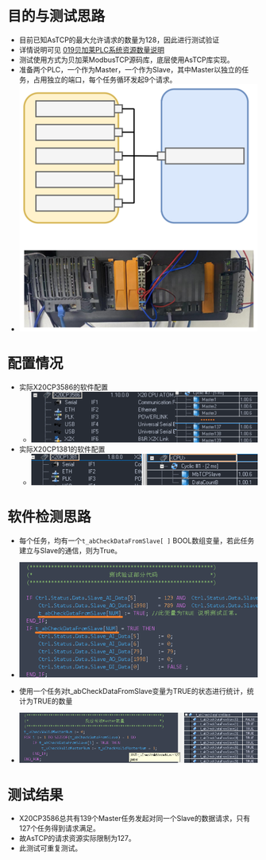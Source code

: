 # 目的与测试思路
- 目前已知AsTCP的最大允许请求的数量为128，因此进行测试验证
- 详情说明可见 [019贝加莱PLC系统资源数量说明](../B02_技术_AutomationRuntime/019贝加莱PLC系统资源数量说明.md)
- 测试使用方式为贝加莱ModbusTCP源码库，底层使用AsTCP库实现。
- 准备两个PLC，一个作为Master，一个作为Slave，其中Master以独立的任务，占用独立的端口，每个任务循环发起9个请求。
- ![](036AsTCP通信数量限制测试.svg)
# 配置情况
- 实际X20CP3586的软件配置
    - ![](FILES/036贝加莱AsTCP通信数量限制与测试/image-20230302161107774.png)
- 实际X20CP1381的软件配置
    - ![](FILES/036贝加莱AsTCP通信数量限制与测试/image-20230302161128898.png)

# 软件检测思路
- 每个任务，均有一个`t_abCheckDataFromSlave[ ]` BOOL数组变量，若此任务建立与Slave的通信，则为True。
- ![](FILES/036贝加莱AsTCP通信数量限制与测试/image-20230302161157872.png)


- 使用一个任务对t_abCheckDataFromSlave变量为TRUE的状态进行统计，统计为TRUE的数量
- ![](FILES/036贝加莱AsTCP通信数量限制与测试/image-20230302161208983.png)

# 测试结果
- X20CP3586总共有139个Master任务发起对同一个Slave的数据请求，只有127个任务得到请求满足。
- 故AsTCP的请求资源实际限制为127。
- 此测试可重复测试。